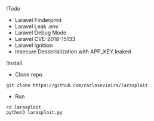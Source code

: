 !Todo

 - Laravel Finderprint
 - Laravel Leak .env
 - Laravel Debug Mode
 - Laravel CVE-2018-15133
 - Laravel Ignition
 - Insecure Desserialization with APP_KEY leaked


!install

- Clone repo

```
git clone https://github.com/carlosevieira/larasploit

```
- Run

```
cd larasploit 
python3 larasploit.py 

```


